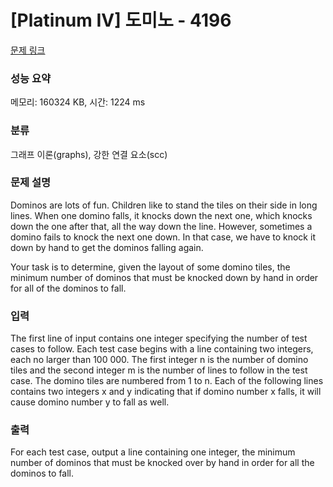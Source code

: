 # [Platinum IV] 도미노 - 4196 

[문제 링크](https://www.acmicpc.net/problem/4196) 

### 성능 요약

메모리: 160324 KB, 시간: 1224 ms

### 분류

그래프 이론(graphs), 강한 연결 요소(scc)

### 문제 설명

<p>Dominos are lots of fun. Children like to stand the tiles on their side in long lines. When one domino falls, it knocks down the next one, which knocks down the one after that, all the way down the line. However, sometimes a domino fails to knock the next one down. In that case, we have to knock it down by hand to get the dominos falling again.</p>

<p>Your task is to determine, given the layout of some domino tiles, the minimum number of dominos that must be knocked down by hand in order for all of the dominos to fall.</p>

### 입력 

 <p>The first line of input contains one integer specifying the number of test cases to follow. Each test case begins with a line containing two integers, each no larger than 100 000. The first integer n is the number of domino tiles and the second integer m is the number of lines to follow in the test case. The domino tiles are numbered from 1 to n. Each of the following lines contains two integers x and y indicating that if domino number x falls, it will cause domino number y to fall as well.</p>

### 출력 

 <p>For each test case, output a line containing one integer, the minimum number of dominos that must be knocked over by hand in order for all the dominos to fall.</p>

